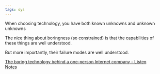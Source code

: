 ```yaml
---
tags: sys
---
```


When choosing technology, you have both known unknowns and unknown unknowns

The nice thing about boringness (so constrained) is that the capabilities of these things are well understood.

But more importantly, their failure modes are well understood.


[The boring technology behind a one-person Internet company - Listen Notes](https://www.listennotes.com/blog/the-boring-technology-behind-a-one-person-23/)